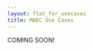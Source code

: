 ```yaml
---
layout: flat_for_usecases
title: MAEC Use Cases
---
```


<link href="/css/usecases.css" rel="stylesheet"/>

COMING SOON!

<div class="row">
  <div class="col-md-12">
  </div>
</div>
